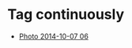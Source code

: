 <!--
title: Tag continuously
date: 2020-06-28T14:51:44.992Z
tags:
-->
# Tag continuously

 * [Photo 2014-10-07 06](99386746937.md)